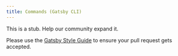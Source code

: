 ```yaml
---
title: Commands (Gatsby CLI)
---
```


This is a stub. Help our community expand it.

Please use the [Gatsby Style Guide](/docs/gatsby-style-guide/) to ensure your
pull request gets accepted.
